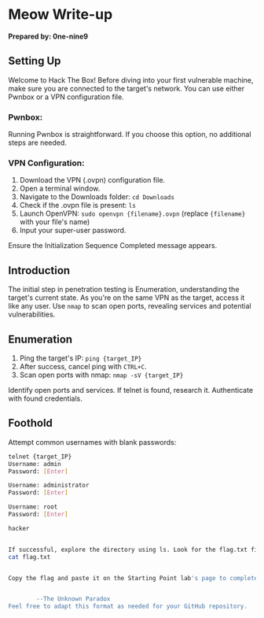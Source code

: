 # Meow Write-up

**Prepared by: 0ne-nine9**

## Setting Up

Welcome to Hack The Box! Before diving into your first vulnerable machine, make sure you are connected to the target's network. You can use either Pwnbox or a VPN configuration file.

### Pwnbox:

Running Pwnbox is straightforward. If you choose this option, no additional steps are needed.

### VPN Configuration:

1. Download the VPN (.ovpn) configuration file.
2. Open a terminal window.
3. Navigate to the Downloads folder: `cd Downloads`
4. Check if the .ovpn file is present: `ls`
5. Launch OpenVPN: `sudo openvpn {filename}.ovpn` (replace `{filename}` with your file's name)
6. Input your super-user password.

Ensure the Initialization Sequence Completed message appears.

## Introduction

The initial step in penetration testing is Enumeration, understanding the target's current state. As you're on the same VPN as the target, access it like any user. Use `nmap` to scan open ports, revealing services and potential vulnerabilities.

## Enumeration

1. Ping the target's IP: `ping {target_IP}`
2. After success, cancel ping with `CTRL+C`.
3. Scan open ports with nmap: `nmap -sV {target_IP}`

Identify open ports and services. If telnet is found, research it. Authenticate with found credentials.

## Foothold

Attempt common usernames with blank passwords:

```bash
telnet {target_IP}
Username: admin
Password: [Enter]

Username: administrator
Password: [Enter]

Username: root
Password: [Enter]

hacker


If successful, explore the directory using ls. Look for the flag.txt file. Read it with cat:
cat flag.txt


Copy the flag and paste it on the Starting Point lab's page to complete the task.


        --The Unknown Paradox
Feel free to adapt this format as needed for your GitHub repository.
